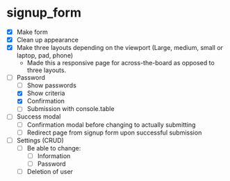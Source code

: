 # signup_form

- [x] Make form
- [x] Clean up appearance
- [x] Make three layouts depending on the viewport (Large, medium, small or laptop, pad, phone)
    - Made this a responsive page for across-the-board as opposed to three layouts.
- [ ] Password 
    - [ ] Show passwords
    - [x] Show criteria
    - [x] Confirmation
    - [ ] Submission with console.table
- [ ] Success modal
    - [ ] Confirmation modal before changing to actually submitting
    - [ ] Redirect page from signup form upon successful submission
- [ ] Settings (CRUD)
    - [ ] Be able to change:
        - [ ] Information
        - [ ] Password
    - [ ] Deletion of user